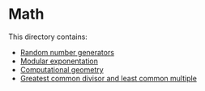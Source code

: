 # Math

This directory contains:

- [Random number generators](random.ts)
- [Modular exponentation](pow.ts)
- [Computational geometry](geometry.ts)
- [Greatest common divisor and least common multiple](lib/math/numeric.ts)
